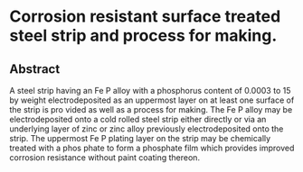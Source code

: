 # Corrosion resistant surface treated steel strip and process for making.

## Abstract
A steel strip having an Fe P alloy with a phosphorus content of 0.0003 to 15 by weight electrodeposited as an uppermost layer on at least one surface of the strip is pro vided as well as a process for making. The Fe P alloy may be electrodeposited onto a cold rolled steel strip either directly or via an underlying layer of zinc or zinc alloy previously electrodeposited onto the strip. The uppermost Fe P plating layer on the strip may be chemically treated with a phos phate to form a phosphate film which provides improved corrosion resistance without paint coating thereon.